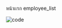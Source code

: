 หน้าเเรก employee_list 

![code](https://github.com/user-attachments/assets/b6ead0d2-a188-4b0c-a5fe-08f8c879657c)
